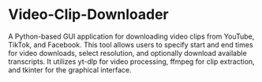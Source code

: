 # Video-Clip-Downloader
A Python-based GUI application for downloading video clips from YouTube, TikTok, and Facebook. This tool allows users to specify start and end times for video downloads, select resolution, and optionally download available transcripts. It utilizes yt-dlp for video processing, ffmpeg for clip extraction, and tkinter for the graphical interface.
